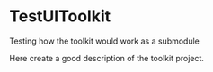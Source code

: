 # TestUIToolkit
Testing how the toolkit would work as a submodule

Here create a good description of the toolkit project.
